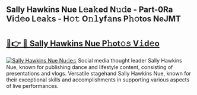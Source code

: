 ## Sally Hawkins Nue L𝚎a𝚔ed N𝚞𝚍e - Part-0Ra Vi𝚍𝚎o L𝚎a𝚔s - H𝚘𝚝 O𝚗𝚕yf𝚊ns P𝚑𝚘tos NeJMT

# <h2><a href="http://kfdwhu.oniu.top/?m=Sally+Hawkins+Nue">🔗👉 🔴 Sally Hawkins Nue P𝚑ot𝚘𝚜 V𝚒d𝚎o</a></h2>

[![Sally Hawkins Nue Nu𝚍e𝚜](https://i.imgur.com/0qMVB7G.gif)](http://kfdwhu.oniu.top/?m=Sally+Hawkins+Nue)
Social media thought leader Sally Hawkins Nue, known for publishing dance and lifestyle content, consisting of presentations and vlogs. Versatile stagehand Sally Hawkins Nue, known for their exceptional skills and accomplishments in supporting various aspects of live performances.  
